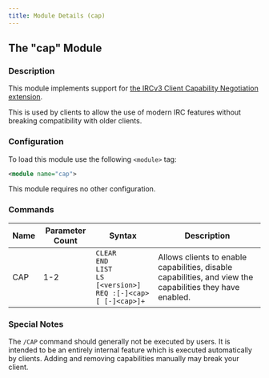 ```yaml
---
title: Module Details (cap)
---
```


## The "cap" Module

### Description

This module implements support for [the IRCv3 Client Capability Negotiation extension](https://ircv3.net/specs/core/capability-negotiation.html).

This is used by clients to allow the use of modern IRC features without breaking compatibility with older clients.

### Configuration

To load this module use the following `<module>` tag:

```xml
<module name="cap">
```

This module requires no other configuration.

### Commands

Name | Parameter Count | Syntax                                                                        | Description
---- | --------------- | ----------------------------------------------------------------------------- | -----------
CAP  | 1-2             | `CLEAR`<br>`END`<br>`LIST`<br>`LS [<version>]`<br>`REQ :[-]<cap>[ [-]<cap>]+` | Allows clients to enable capabilities, disable capabilities, and view the capabilities they have enabled.

<!-- CAP is not documented here because it is not intended to be executed by users -->

### Special Notes

The `/CAP` command should generally not be executed by users. It is intended to be an entirely internal feature which is executed automatically by clients. Adding and removing capabilities manually may break your client.
